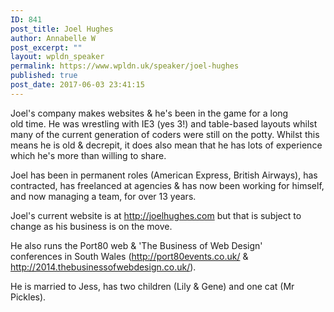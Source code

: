 ```yaml
---
ID: 841
post_title: Joel Hughes
author: Annabelle W
post_excerpt: ""
layout: wpldn_speaker
permalink: https://www.wpldn.uk/speaker/joel-hughes
published: true
post_date: 2017-06-03 23:41:15
---
```

Joel's company makes websites &amp; he's been in the game for a long old time. He was wrestling with IE3 (yes 3!) and table-based layouts whilst many of the current generation of coders were still on the potty. Whilst this means he is old &amp; decrepit, it does also mean that he has lots of experience which he's more than willing to share.

Joel has been in permanent roles (American Express, British Airways), has contracted, has freelanced at agencies &amp; has now been working for himself, and now managing a team, for over 13 years.

Joel's current website is at <a href="http://joelhughes.com/">http://joelhughes.com</a> but that is subject to change as his business is on the move.

He also runs the Port80 web &amp; 'The Business of Web Design' conferences in South Wales (<a href="http://port80events.co.uk/">http://port80events.co.uk/</a> &amp;
<a href="http://2014.thebusinessofwebdesign.co.uk/">http://2014.thebusinessofwebdesign.co.uk/</a>).

He is married to Jess, has two children (Lily &amp; Gene) and one cat (Mr Pickles).